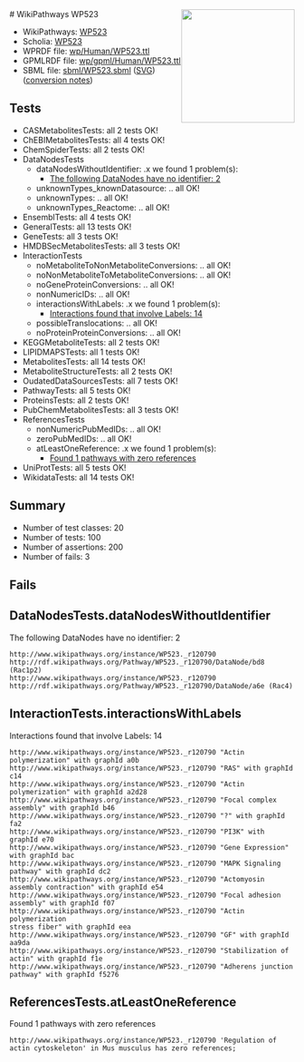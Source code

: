<img style="float: right; width: 200px" src="../logo.png" />
# WikiPathways WP523

* WikiPathways: [WP523](https://identifiers.org/wikipathways:WP523)
* Scholia: [WP523](https://scholia.toolforge.org/wikipathways/WP523)
* WPRDF file: [wp/Human/WP523.ttl](../wp/Human/WP523.ttl)
* GPMLRDF file: [wp/gpml/Human/WP523.ttl](../wp/gpml/Human/WP523.ttl)
* SBML file: [sbml/WP523.sbml](../sbml/WP523.sbml) ([SVG](../sbml/WP523.svg)) ([conversion notes](../sbml/WP523.txt))

## Tests
* CASMetabolitesTests: all 2 tests OK!
* ChEBIMetabolitesTests: all 4 tests OK!
* ChemSpiderTests: all 2 tests OK!
* DataNodesTests
    * dataNodesWithoutIdentifier: .x we found 1 problem(s):
        * [The following DataNodes have no identifier: 2](#d2d32fa1)
    * unknownTypes_knownDatasource: .. all OK!
    * unknownTypes: .. all OK!
    * unknownTypes_Reactome: .. all OK!
* EnsemblTests: all 4 tests OK!
* GeneralTests: all 13 tests OK!
* GeneTests: all 3 tests OK!
* HMDBSecMetabolitesTests: all 3 tests OK!
* InteractionTests
    * noMetaboliteToNonMetaboliteConversions: .. all OK!
    * noNonMetaboliteToMetaboliteConversions: .. all OK!
    * noGeneProteinConversions: .. all OK!
    * nonNumericIDs: .. all OK!
    * interactionsWithLabels: .x we found 1 problem(s):
        * [Interactions found that involve Labels: 14](#fe97a8bc)
    * possibleTranslocations: .. all OK!
    * noProteinProteinConversions: .. all OK!
* KEGGMetaboliteTests: all 2 tests OK!
* LIPIDMAPSTests: all 1 tests OK!
* MetabolitesTests: all 14 tests OK!
* MetaboliteStructureTests: all 2 tests OK!
* OudatedDataSourcesTests: all 7 tests OK!
* PathwayTests: all 5 tests OK!
* ProteinsTests: all 2 tests OK!
* PubChemMetabolitesTests: all 3 tests OK!
* ReferencesTests
    * nonNumericPubMedIDs: .. all OK!
    * zeroPubMedIDs: .. all OK!
    * atLeastOneReference: .x we found 1 problem(s):
        * [Found 1 pathways with zero references](#35eb778e)
* UniProtTests: all 5 tests OK!
* WikidataTests: all 14 tests OK!


## Summary

* Number of test classes: 20
* Number of tests: 100
* Number of assertions: 200
* Number of fails: 3

## Fails

<a name="d2d32fa1" />

## DataNodesTests.dataNodesWithoutIdentifier

The following DataNodes have no identifier: 2
```
http://www.wikipathways.org/instance/WP523._r120790 http://rdf.wikipathways.org/Pathway/WP523._r120790/DataNode/bd8 (Rac1p2)
http://www.wikipathways.org/instance/WP523._r120790 http://rdf.wikipathways.org/Pathway/WP523._r120790/DataNode/a6e (Rac4)
```

<a name="fe97a8bc" />

## InteractionTests.interactionsWithLabels

Interactions found that involve Labels: 14
```
http://www.wikipathways.org/instance/WP523._r120790 "Actin polymerization" with graphId a0b
http://www.wikipathways.org/instance/WP523._r120790 "RAS" with graphId c14
http://www.wikipathways.org/instance/WP523._r120790 "Actin polymerization" with graphId a2d28
http://www.wikipathways.org/instance/WP523._r120790 "Focal complex
assembly" with graphId b46
http://www.wikipathways.org/instance/WP523._r120790 "?" with graphId fa2
http://www.wikipathways.org/instance/WP523._r120790 "PI3K" with graphId e70
http://www.wikipathways.org/instance/WP523._r120790 "Gene Expression" with graphId bac
http://www.wikipathways.org/instance/WP523._r120790 "MAPK Signaling pathway" with graphId dc2
http://www.wikipathways.org/instance/WP523._r120790 "Actomyosin
assembly contraction" with graphId e54
http://www.wikipathways.org/instance/WP523._r120790 "Focal adhesion
assembly" with graphId f07
http://www.wikipathways.org/instance/WP523._r120790 "Actin polymerization
stress fiber" with graphId eea
http://www.wikipathways.org/instance/WP523._r120790 "GF" with graphId aa9da
http://www.wikipathways.org/instance/WP523._r120790 "Stabilization of actin" with graphId f1e
http://www.wikipathways.org/instance/WP523._r120790 "Adherens junction
pathway" with graphId f5276
```

<a name="35eb778e" />

## ReferencesTests.atLeastOneReference

Found 1 pathways with zero references
```
http://www.wikipathways.org/instance/WP523._r120790 'Regulation of actin cytoskeleton' in Mus musculus has zero references; 
```

